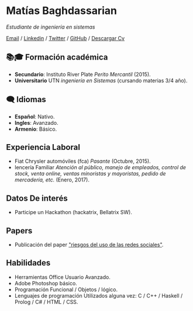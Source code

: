 # Matías Baghdassarian

_Estudiante de ingeniería en sistemas_

[Email](mailto:matibaghda@gmail.com) /
[Linkedin](https://www.linkedin.com/in/matias-baghdassarian-90b6bb193/?lipi=urn%3Ali%3Apage%3Ad_flagship3_feed%3BOiS1O3uaRQGzqMHrbtdoQQ%3D%3D) /
[Twitter](https://twitter.com/matibaghda) /
[GitHub](https://github.com/ma77hews) /
[Descargar Cv](https://drive.google.com/file/d/1OwSljSIv-ntOcld6pBE2oaJDzJQnXIR2/view?usp=sharing)

## 📚🎓 Formación académica
- **Secundario**:   Instituto River Plate _Perito Mercantil_ (2015).
- **Universitario** UTN _ingeniería en Sistemas_ (cursando materias 3/4 año).


## 🗨 Idiomas
- **Español**:  Nativo.
- **Ingles**:   Avanzado.
- **Armenio**:  Básico.

## Experiencia Laboral
- Fiat Chrysler automóviles (fca) _Pasante_ (Octubre, 2015).
- lencería Familiar _Atención al público, manejo de empleados, control de stock, venta online, ventas minoristas y mayoristas, pedido de mercadería, etc._ (Enero, 2017).


## Datos De interés
- Participe un Hackathon (hackatrix, Bellatrix SW).


## Papers
- Publicación del paper ["riesgos del uso de las redes sociales"](https://drive.google.com/file/d/0B0UxvnUHVKBcc2hueUhiV1EyOE0/view).

## Habilidades
- Herramientas Office Usuario Avanzado.
- Adobe Photoshop básico.
- Programación Funcional / Objetos / lógico.
- Lenguajes de programación Utilizados alguna vez: C /  C++ / Haskell / Prolog / C# / HTML / CSS.
